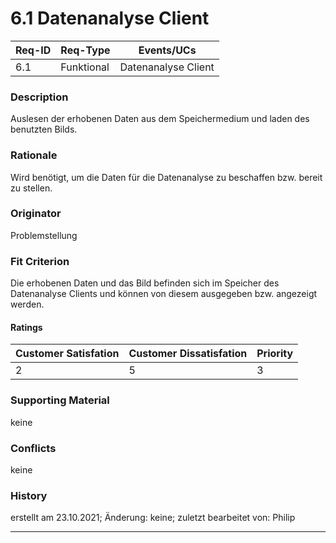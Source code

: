 # 6.1 Datenanalyse Client

| Req-ID |  Req-Type  | Events/UCs          |
|--------|------------|---------------------|
| 6.1    | Funktional | Datenanalyse Client |

### Description
Auslesen der erhobenen Daten aus dem Speichermedium und laden des benutzten Bilds.

### Rationale
Wird benötigt, um die Daten für die Datenanalyse zu beschaffen bzw. bereit zu stellen. 

### Originator
Problemstellung

### Fit Criterion
Die erhobenen Daten und das Bild befinden sich im Speicher des Datenanalyse Clients und können von diesem ausgegeben bzw. angezeigt werden.

#### Ratings
| Customer Satisfation | Customer Dissatisfation | Priority |
|----------------------|-------------------------|----------|
| 2                    | 5                       | 3        |

### Supporting Material
keine

### Conflicts
keine

### History
erstellt am 23.10.2021;
Änderung: keine;
zuletzt bearbeitet von: Philip

---
